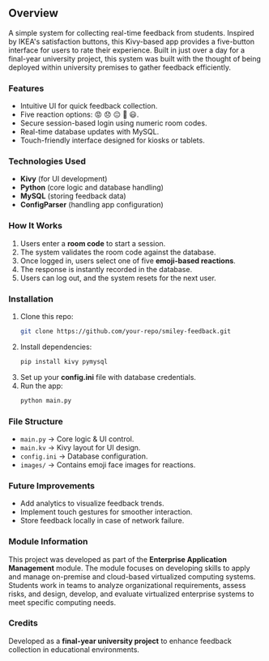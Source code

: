 ## Overview

A simple system for collecting real-time feedback from students. Inspired by IKEA's satisfaction buttons, this Kivy-based app provides a five-button interface for users to rate their experience. Built in just over a day for a final-year university project, this system was built with the thought of being deployed within university premises to gather feedback efficiently.

### Features
- Intuitive UI for quick feedback collection.
- Five reaction options: 😡 😞 😐 🙂 😃.
- Secure session-based login using numeric room codes.
- Real-time database updates with MySQL.
- Touch-friendly interface designed for kiosks or tablets.

### Technologies Used
- **Kivy** (for UI development)
- **Python** (core logic and database handling)
- **MySQL** (storing feedback data)
- **ConfigParser** (handling app configuration)

### How It Works
1. Users enter a **room code** to start a session.
2. The system validates the room code against the database.
3. Once logged in, users select one of five **emoji-based reactions**.
4. The response is instantly recorded in the database.
5. Users can log out, and the system resets for the next user.

### Installation
1. Clone this repo:
   ```sh
   git clone https://github.com/your-repo/smiley-feedback.git
   ```
2. Install dependencies:
   ```sh
   pip install kivy pymysql
   ```
3. Set up your **config.ini** file with database credentials.
4. Run the app:
   ```sh
   python main.py
   ```

### File Structure
- `main.py` → Core logic & UI control.
- `main.kv` → Kivy layout for UI design.
- `config.ini` → Database configuration.
- `images/` → Contains emoji face images for reactions.

### Future Improvements
- Add analytics to visualize feedback trends.
- Implement touch gestures for smoother interaction.
- Store feedback locally in case of network failure.

### Module Information
This project was developed as part of the **Enterprise Application Management** module. The module focuses on developing skills to apply and manage on-premise and cloud-based virtualized computing systems. Students work in teams to analyze organizational requirements, assess risks, and design, develop, and evaluate virtualized enterprise systems to meet specific computing needs.

### Credits
Developed as a **final-year university project** to enhance feedback collection in educational environments.

